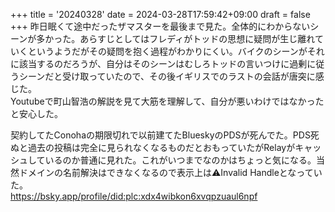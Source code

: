 +++
title = '20240328'
date = 2024-03-28T17:59:42+09:00
draft = false
+++
昨日眠くて途中だったザマスターを最後まで見た。全体的にわからないシーンが多かった。あらすじとしてはフレディがトッドの思想に疑問が生じ離れていくというようだがその疑問を抱く過程がわかりにくい。バイクのシーンがそれに該当するのだろうが、自分はそのシーンはむしろトッドの言いつけに過剰に従うシーンだと受け取っていたので、その後イギリスでのラストの会話が唐突に感じた。  
Youtubeで町山智浩の解説を見て大筋を理解して、自分が悪いわけではなかったと安心した。  

契約してたConohaの期限切れで以前建てたBlueskyのPDSが死んでた。PDS死ぬと過去の投稿は完全に見られなくなるものだとおもっていたがRelayがキャッシュしているのか普通に見れた。これがいつまでなのかはちょっと気になる。当然ドメインの名前解決はできなくなるので表示上は⚠Invalid Handleとなっていた。  
https://bsky.app/profile/did:plc:xdx4wibkon6xvqpzuaul6npf